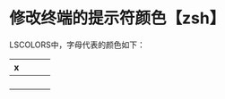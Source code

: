 # **修改终端的提示符颜色【zsh】**

LSCOLORS中，字母代表的颜色如下：

| x |  |  |  |
| :--- | :--- | :--- | :--- |
|  |  |  |  |
|  |  |  |  |
|  |  |  |  |
|  |  |  |  |



